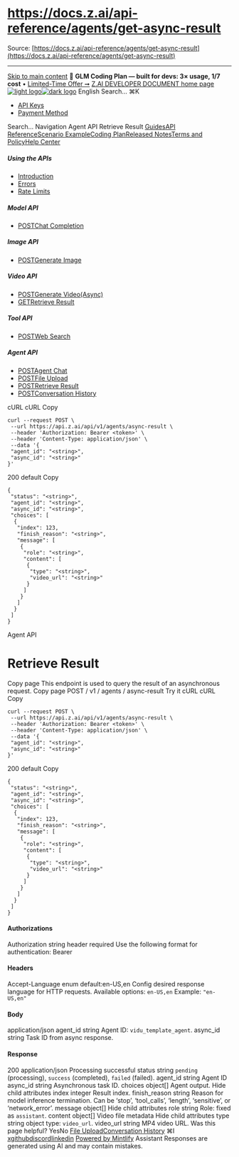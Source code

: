 # https://docs.z.ai/api-reference/agents/get-async-result

Source: [https://docs.z.ai/api-reference/agents/get-async-result](https://docs.z.ai/api-reference/agents/get-async-result)

---

[Skip to main content](https://docs.z.ai/api-reference/agents/get-async-result#content-area)
🚀 **GLM Coding Plan — built for devs: 3× usage, 1/7 cost** • [Limited-Time Offer ➞](https://z.ai/subscribe?utm_campaign=Platform_Ops&_channel_track_key=DaprgHIc)
[Z.AI DEVELOPER DOCUMENT home page![light logo](https://mintcdn.com/zhipu-32152247/B_E8wI-eiNa1QlPV/logo/dark.svg?fit=max&auto=format&n=B_E8wI-eiNa1QlPV&q=85&s=75deefa9dea5bdbc84d4da68885c267f)![dark logo](https://mintcdn.com/zhipu-32152247/B_E8wI-eiNa1QlPV/logo/light.svg?fit=max&auto=format&n=B_E8wI-eiNa1QlPV&q=85&s=c1ecf1af358fa8eeab8c06052337f8f6)](https://z.ai/model-api)
English
Search...
⌘K
  * [API Keys](https://z.ai/manage-apikey/apikey-list)
  * [Payment Method](https://z.ai/manage-apikey/billing)


Search...
Navigation
Agent API
Retrieve Result
[Guides](https://docs.z.ai/guides/overview/quick-start)[API Reference](https://docs.z.ai/api-reference/introduction)[Scenario Example](https://docs.z.ai/scenario-example/develop-tools/claude)[Coding Plan](https://docs.z.ai/devpack/overview)[Released Notes](https://docs.z.ai/release-notes/new-released)[Terms and Policy](https://docs.z.ai/legal-agreement/privacy-policy)[Help Center](https://docs.z.ai/help/faq)
##### Using the APIs
  * [Introduction](https://docs.z.ai/api-reference/introduction)
  * [Errors](https://docs.z.ai/api-reference/api-code)
  * [Rate Limits](https://z.ai/manage-apikey/rate-limits)


##### Model API
  * [POSTChat Completion](https://docs.z.ai/api-reference/llm/chat-completion)


##### Image API
  * [POSTGenerate Image](https://docs.z.ai/api-reference/image/generate-image)


##### Video API
  * [POSTGenerate Video(Async)](https://docs.z.ai/api-reference/video/generate-video)
  * [GETRetrieve Result](https://docs.z.ai/api-reference/video/get-video-status)


##### Tool API
  * [POSTWeb Search](https://docs.z.ai/api-reference/tools/web-search)


##### Agent API
  * [POSTAgent Chat](https://docs.z.ai/api-reference/agents/agent)
  * [POSTFile Upload](https://docs.z.ai/api-reference/agents/file-upload)
  * [POSTRetrieve Result](https://docs.z.ai/api-reference/agents/get-async-result)
  * [POSTConversation History](https://docs.z.ai/api-reference/agents/agent-conversation)


cURL
cURL
Copy
```
curl --request POST \
 --url https://api.z.ai/api/v1/agents/async-result \
 --header 'Authorization: Bearer <token>' \
 --header 'Content-Type: application/json' \
 --data '{
 "agent_id": "<string>",
 "async_id": "<string>"
}'
```

200
default
Copy
```
{
 "status": "<string>",
 "agent_id": "<string>",
 "async_id": "<string>",
 "choices": [
  {
   "index": 123,
   "finish_reason": "<string>",
   "message": [
    {
     "role": "<string>",
     "content": [
      {
       "type": "<string>",
       "video_url": "<string>"
      }
     ]
    }
   ]
  }
 ]
}
```

Agent API
# Retrieve Result
Copy page
This endpoint is used to query the result of an asynchronous request.
Copy page
POST
/
v1
/
agents
/
async-result
Try it
cURL
cURL
Copy
```
curl --request POST \
 --url https://api.z.ai/api/v1/agents/async-result \
 --header 'Authorization: Bearer <token>' \
 --header 'Content-Type: application/json' \
 --data '{
 "agent_id": "<string>",
 "async_id": "<string>"
}'
```

200
default
Copy
```
{
 "status": "<string>",
 "agent_id": "<string>",
 "async_id": "<string>",
 "choices": [
  {
   "index": 123,
   "finish_reason": "<string>",
   "message": [
    {
     "role": "<string>",
     "content": [
      {
       "type": "<string>",
       "video_url": "<string>"
      }
     ]
    }
   ]
  }
 ]
}
```

#### Authorizations
[​](https://docs.z.ai/api-reference/agents/get-async-result#authorization-authorization)
Authorization
string
header
required
Use the following format for authentication: Bearer [<your api key>](https://z.ai/manage-apikey/apikey-list)
#### Headers
[​](https://docs.z.ai/api-reference/agents/get-async-result#parameter-accept-language)
Accept-Language
enum<string>
default:en-US,en
Config desired response language for HTTP requests.
Available options: 
`en-US,en`
Example:
`"en-US,en"`
#### Body
application/json
[​](https://docs.z.ai/api-reference/agents/get-async-result#body-agent-id)
agent_id
string
Agent ID: `vidu_template_agent`.
[​](https://docs.z.ai/api-reference/agents/get-async-result#body-async-id)
async_id
string
Task ID from async response.
#### Response
200
application/json
Processing successful
[​](https://docs.z.ai/api-reference/agents/get-async-result#response-status)
status
string
`pending` (processing), `success` (completed), `failed` (failed).
[​](https://docs.z.ai/api-reference/agents/get-async-result#response-agent-id)
agent_id
string
Agent ID
[​](https://docs.z.ai/api-reference/agents/get-async-result#response-async-id)
async_id
string
Asynchronous task ID.
[​](https://docs.z.ai/api-reference/agents/get-async-result#response-choices)
choices
object[]
Agent output.
Hide child attributes
[​](https://docs.z.ai/api-reference/agents/get-async-result#response-choices-index)
index
integer
Result index.
[​](https://docs.z.ai/api-reference/agents/get-async-result#response-choices-finish-reason)
finish_reason
string
Reason for model inference termination. Can be ‘stop’, ‘tool_calls’, ‘length’, ‘sensitive’, or ‘network_error’.
[​](https://docs.z.ai/api-reference/agents/get-async-result#response-choices-message)
message
object[]
Hide child attributes
[​](https://docs.z.ai/api-reference/agents/get-async-result#response-message-role)
role
string
Role: fixed as `assistant`.
[​](https://docs.z.ai/api-reference/agents/get-async-result#response-message-content)
content
object[]
Video file metadata
Hide child attributes
[​](https://docs.z.ai/api-reference/agents/get-async-result#response-content-type)
type
string
object type: `video_url`.
[​](https://docs.z.ai/api-reference/agents/get-async-result#response-content-video-url)
video_url
string
MP4 video URL.
Was this page helpful?
YesNo
[File Upload](https://docs.z.ai/api-reference/agents/file-upload)[Conversation History](https://docs.z.ai/api-reference/agents/agent-conversation)
⌘I
[x](https://x.com/Zai_org)[github](https://github.com/zai-org)[discord](https://discord.gg/QR7SARHRxK)[linkedin](https://www.linkedin.com/company/zdotai/)
[Powered by Mintlify](https://mintlify.com?utm_campaign=poweredBy&utm_medium=referral&utm_source=zhipu-32152247)
Assistant
Responses are generated using AI and may contain mistakes.
